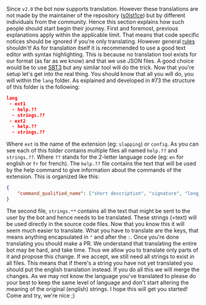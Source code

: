 
Since `v2.0` the bot now supports translation. However these translations are not made by the maintainer of the repository ([s0lst1ce](https://github.com/s0lst1ce)) but by different individuals from the community. Hence this section explains how such people should start begin their journey. First and foremost, previous explanations apply within the applicable limit. That means that code specific notices should be ignored if you're only translating. However general [rules](#Rules) shouldn't!
As for translation itself it is recommended to use a good text editor with syntax highlighting. This is because no translation tool exists for our format (as far as we know) and that we use JSON files. A good choice would be to use [SBT3](https://www.sublimetext.com/) but any similar tool will do the trick.
Now that you're setup let's get into the real thing. You should know that all you will do, you will within the `lang` folder. As explained and developed in #73 the structure of this folder is the following:
```json
lang
 - ext1
  - help.??
  - strings.??
 - ext2
  - help.??
  - strings.??
```
Where `ext` is the name of the extension (eg: `slapping`) or `config`. As you can see each of this folder contains multiple files all named `help.??` and `strings.??`. Where `??` stands for the 2-letter language code (eg: `en` for english or `fr` for french). The `help.??` file contains the text that will be used by the help command to give information about the commands of the extension. This is organized like this:
```json
{
    "command_qualified_name": ["short description", "signature", "long_description"]
}
```
The second file, `strings.**` contains all the text that might be sent to the user by the bot and hence needs to be translated. These strings (=text) will be used directly in the source code files.
Now that you know this it will seem much easier to translate. What you have to translate are the keys, that means anything encapsulated in `"` and after the `:`.
Once you're done translating you should make a PR. We understand that translating the entire bot may be hard, and take time. Thus we allow you to translate only parts of it and propose this change. If we accept, we still need all strings to exist in all files. This means that if there's a string you have not yet translated you should put the english translation instead. If you do all this we will merge the changes. As we may not know the language you've translated to please do your best to keep the same level of language and don't start altering the meaning of the original (english) strings.
I hope this will get you started! Come and try, we're nice ;)
